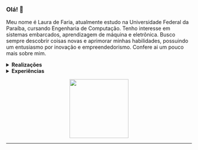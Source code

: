 ### Olá! 👋

Meu nome é Laura de Faria, atualmente estudo na Universidade Federal da Paraíba, cursando Engenharia de Computação. Tenho interesse em sistemas embarcados, aprendizagem de máquina e eletrônica. Busco sempre descobrir coisas novas e aprimorar minhas habilidades, possuindo um entusiasmo por inovação e empreendedorismo. Confere ai um pouco mais sobre mim.

<details>
 <summary><strong>Realizações</strong></summary>
   - Membro voluntária do Capítulo de Robótica e Automação (RAS), pelo Ramo IEEE da UFPB <br/> 
   - Presidente do Ramo IEEE UFPB (2022) e do Capítulo de Robótica e Automação (2021-2022)
   - Monitora da disciplina de Circuitos Lógicos para o curso de Engenharia de Computação <br/>
   - Pesquisadora no projeto "Desenvolvimento de uma plataforma de baixo custo para análise de exercícios para pacientes com lesão cerebral e medular"<br/>
   - Participação como desenvolvedora do site para projeto 'Paraíba Humana e Inteligente' <br/> 
</details>

<details>
 <summary><strong>Experiências</strong></summary>
   - Experiência com C/C++, Python, Assembly e verilog em projetos pessoais, graduação e projeto de pesquisa<br/>
   - Possuo conhecimento na aplicação de conteúdos envolvendo circuitos lógicos (manipulando circuitos integrados), eletrônica e arquitetura de computadores<br/>
   - Experiência com Machine Learning, desenvolvendo projetos pessoais e na graduação<br/>
   - Já participei de minicursos envolvendo desenvolvimento web, análise de Fourier, introdução a banco de dados (Integrando MySQL + arduino e Cloud Firestore/Realtime Database + ESP8266) e microntroladores (PIC) <br/>
   - Ministro aulas de Arduino e Eletrônica básica no Capítulo de Robótica e Automação (RAS) desde 2018 <br/>
</details>

<p align="center">
<a href="https://github.com/lauradefaria">
  <img height="160em" src="https://github-readme-stats.vercel.app/api/top-langs/?username=lauradefaria&theme=dracula&layout=compact&langs_count=6" />
</a>
</p>

---
